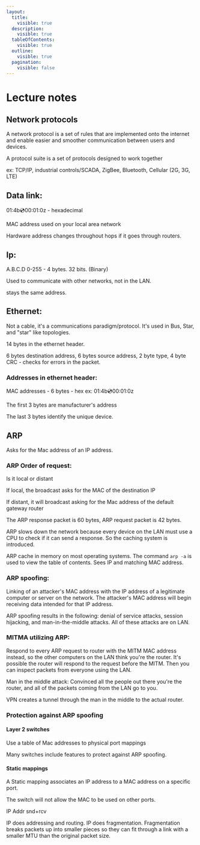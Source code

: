 ```yaml
---
layout:
  title:
    visible: true
  description:
    visible: true
  tableOfContents:
    visible: true
  outline:
    visible: true
  pagination:
    visible: false
---
```


# Lecture notes

## Network protocols&#x20;

A network protocol is a set of rules that are implemented onto the internet and enable easier and smoother communication between users and devices.&#x20;



A protocol suite is a set of protocols designed to work together&#x20;

ex: TCP/IP, industrial controls/SCADA, ZigBee, Bluetooth, Cellular (2G, 3G, LTE)&#x20;

## Data link:&#x20;

&#x20;01:4b:cd:00:01:0z - hexadecimal &#x20;

&#x20;MAC address used on your local area network &#x20;

Hardware address changes throughout hops if it goes through routers.&#x20;

## Ip:&#x20;

A.B.C.D  0-255 - 4 bytes. 32 bits. (Binary)

Used to communicate with other networks, not in the LAN.

stays the same address. &#x20;



## Ethernet:&#x20;

Not a cable, it's a communications paradigm/protocol. It's used in Bus, Star, and "star" like topologies.

14 bytes in the ethernet header.&#x20;

6 bytes destination address, 6 bytes source address, 2 byte type, 4 byte CRC - checks for errors in the packet.

### Addresses in ethernet header:&#x20;

MAC addresses - 6 bytes - hex ex:  01:4b:cd:00:01:0z&#x20;

The first 3 bytes are manufacturer's address

The last 3 bytes identify the unique device. &#x20;

## ARP

Asks for the Mac address of an IP address.&#x20;

### ARP Order of request:

Is it local or distant

If local, the broadcast asks for the MAC of the destination IP&#x20;

If distant, it will broadcast asking for the Mac address of the default gateway router&#x20;

The ARP response packet is 60 bytes, ARP request packet is 42 bytes. &#x20;

ARP slows down the network because every device on the LAN must use a CPU to check if it can send a response. So the caching system is introduced. &#x20;

ARP cache in memory on most operating systems. The command `arp -a` is used to view the table of contents. Sees IP and matching MAC address.&#x20;

### ARP spoofing:

Linking of an attacker's MAC address with the IP address of a legitimate computer or server on the network. The attacker's MAC address will begin receiving data intended for that IP address.

ARP spoofing results in the following: denial of service attacks, session hijacking, and man-in-the-middle attacks. All of these attacks are on LAN.&#x20;

### MITMA utilizing ARP:

Respond to every ARP request to router with the MITM MAC address instead, so the other computers on the LAN think you're the router. It's possible the router will respond to the request before the MITM. Then you can inspect packets from everyone using the LAN.

Man in the middle attack: Convinced all the people out there you're the router, and all of the packets coming from the LAN go to you.

VPN creates a tunnel through the man in the middle to the actual router.&#x20;

### Protection against ARP spoofing

#### Layer 2 switches

Use a table of Mac addresses to physical port mappings

Many switches include features to protect against ARP spoofing.&#x20;

#### Static mappings

A Static mapping associates an IP address to a MAC address on a specific port.&#x20;

The switch will not allow the MAC to be used on other ports.  &#x20;







IP Addr snd+rcv&#x20;

IP does addressing and routing. IP does fragmentation. Fragmentation breaks packets up into smaller pieces so they can fit through a link with a smaller MTU than the original packet size.

&#x20;









&#x20;







&#x20;








